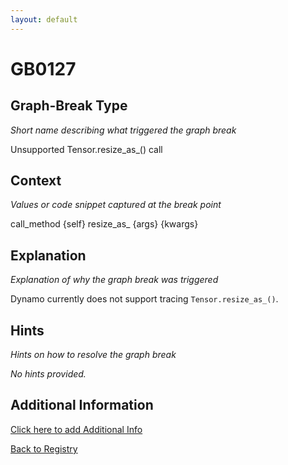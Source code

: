 ```yaml
---
layout: default
---
```

# GB0127

## Graph-Break Type
*Short name describing what triggered the graph break*

Unsupported Tensor.resize_as_() call

## Context
*Values or code snippet captured at the break point*

call_method {self} resize_as_ {args} {kwargs}

## Explanation
*Explanation of why the graph break was triggered*

Dynamo currently does not support tracing `Tensor.resize_as_()`.

## Hints
*Hints on how to resolve the graph break*

*No hints provided.*


## Additional Information

<!-- ADDITIONAL INFORMATION START - Add custom information below this line -->

<!-- ADDITIONAL INFORMATION END -->


[Click here to add Additional Info](https://github.com/meta-pytorch/compile-graph-break-site/edit/main/docs/gb/gb0127.md)

[Back to Registry](../index.html)
